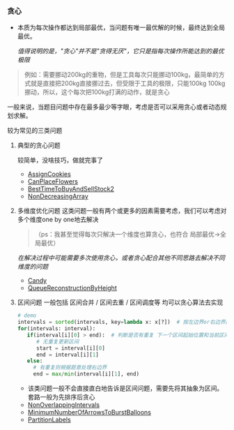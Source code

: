### 贪心
- 本质为每次操作都达到局部最优，当问题有唯一最优解的时候，最终达到全局最优。
    
    *值得说明的是，"贪心"并不是"贪得无厌"，它只是指每次操作所能达到的最优极限*
> 例如：需要挪动200kg的重物，但是工具每次只能挪动100kg，最简单的方式就是直接把200kg直接挪过去，但受限于工具的极限，只能100kg 100kg挪动，所以，这个每次把100kg打满的动作，就是贪心

一般来说，当题目问题中存在最多最少等字眼，考虑是否可以采用贪心或者动态规划求解。

较为常见的三类问题 

1. 典型的贪心问题
    
    较简单，没啥技巧，做就完事了
    - [AssignCookies](./AssignCookies.py)
    - [CanPlaceFlowers](./CanPlaceFlowers.py)
    - [BestTimeToBuyAndSellStock2](./买卖股票的最佳时机.py)
    - [NonDecreasingArray](./有序数组合并.py)
    

2. 多维度优化问题
    这类问题一般有两个或更多的因素需要考虑，我们可以考虑对多个维度one by one地去解决 
    >（ps：我甚至觉得每次只解决一个维度也算贪心，也符合 局部最优->全局最优）
    
    *在解决过程中可能需要多次使用贪心，或者贪心配合其他不同思路去解决不同维度的问题*
    - [Candy](./Candy.py)
    - [QueueReconstructionByHeight](./QueueReconstructionByHeight.py)
    

3. 区间问题
    一般包括 区间合并 / 区间去重 / 区间调度等 均可以贪心算法去实现
   ```python
   # demo
   intervals = sorted(intervals, key=lambda x: x[?])  # 按左边界or右边界排序取决于题意
   for(intervals: interval):
      if(interval[i][0] > end):  # 判断是否有重复 下一个区间起始位置和当前区间终止位置
         # 无重复更新区间
         start = interval[i][0]
         end = interval[i][1]
      else:
        # 有重复则根据题意处理右边界
        end = max/min(interval[i][1], end)
   ``` 
    * 该类问题一般不会直接直白地告诉是区间问题，需要先将其抽象为区间。套路一般为先排序后贪心
    - [NonOverlappingIntervals](./NonOverlappingIntervals.py)
    - [MinimumNumberOfArrowsToBurstBalloons](./MinimumNumberOfArrowsToBurstBalloons.py)
    - [PartitionLabels](./PartitionLabels.py)